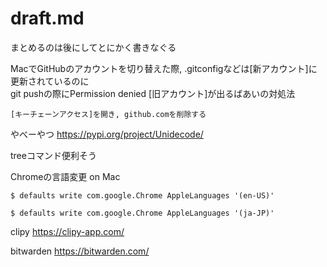 # draft.md
まとめるのは後にしてとにかく書きなぐる

MacでGitHubのアカウントを切り替えた際, .gitconfigなどは[新アカウント]に更新されているのに  
git pushの際にPermission denied [旧アカウント]が出るばあいの対処法  
```
[キーチェーンアクセス]を開き, github.comを削除する
```

やべーやつ
https://pypi.org/project/Unidecode/

treeコマンド便利そう

Chromeの言語変更 on Mac
```
$ defaults write com.google.Chrome AppleLanguages '(en-US)'

$ defaults write com.google.Chrome AppleLanguages '(ja-JP)'
```

clipy
https://clipy-app.com/

bitwarden
https://bitwarden.com/
